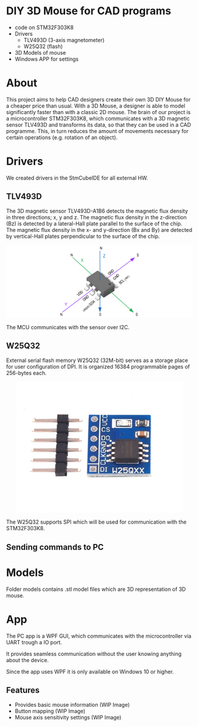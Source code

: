 # DIY 3D Mouse for CAD programs

- code on STM32F303K8
- Drivers
  - TLV493D (3-axis magnetometer)
  - W25Q32 (flash)
- 3D Models of mouse
- Windows APP for settings

# About

This project aims to help CAD designers create their own 3D DIY Mouse for a cheaper price than usual.
With a 3D Mouse, a designer is able to model significantly faster than with a classic 2D mouse.
The brain of our project is a microcontroller STM32F303K8, which communicates with a 3D magnetic
sensor TLV493D and transforms its data, so that they can be used in a CAD programme. This, in turn reduces
the amount of movements necessary for certain operations (e.g. rotation of an object).

# Drivers

We created drivers in the StmCubeIDE for all external HW.

## TLV493D

The 3D magnetic sensor TLV493D-A1B6 detects the magnetic flux density in three directions; x, y and z. The
magnetic flux density in the z-direction (Bz) is detected by a lateral-Hall plate parallel to the surface of the
chip. The magnetic flux density in the x- and y-direction (Bx and By) are detected by vertical-Hall plates
perpendicular to the surface of the chip.

<p align="center">
    <img src="img/tlv493d.png" width="" title="GPIO pin block scheme">
</p>

The MCU communicates with the sensor over I2C.

## W25Q32

External serial flash memory W25Q32 (32M-bit) serves as a storage place for user configuration of DPI.
It is organized 16384 programmable pages of 256-bytes each.

<p align="center">
    <img src="img/w25q32.jpg" width="450" title="Flash W25Q32">
</p>

The W25Q32 supports SPI which will be used for communication with the STM32F303K8.

## Sending commands to PC

# Models

Folder models contains .stl model files which are 3D representation of 3D mouse.

# App

The PC app is a WPF GUI, which communicates with the microcontroller via UART trough a IO port.

It provides seamless communication without the user knowing anything about the device.

Since the app uses WPF it is only available on Windows 10 or higher.

## Features

 - Provides basic mouse information (WIP Image)
 - Button mapping (WIP Image)
 - Mouse axis sensitivity settings (WIP Image)
